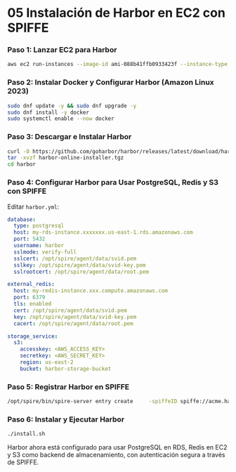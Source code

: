 # **05 Instalación de Harbor en EC2 con SPIFFE**

### **Paso 1: Lanzar EC2 para Harbor**

```sh
aws ec2 run-instances --image-id ami-088b41ffb0933423f --instance-type m5.xlarge --subnet-id <SubnetId> --security-group-ids <SecurityGroupId> --key-name my-key --tag-specifications 'ResourceType=instance,Tags=[{Key=Name,Value=HarborServer}]' --user-data file://ssm-script.sh
```

### **Paso 2: Instalar Docker y Configurar Harbor (Amazon Linux 2023)**

```sh
sudo dnf update -y && sudo dnf upgrade -y
sudo dnf install -y docker
sudo systemctl enable --now docker
```

### **Paso 3: Descargar e Instalar Harbor**

```sh
curl -O https://github.com/goharbor/harbor/releases/latest/download/harbor-online-installer.tgz
tar -xvzf harbor-online-installer.tgz
cd harbor
```

### **Paso 4: Configurar Harbor para Usar PostgreSQL, Redis y S3 con SPIFFE**

Editar `harbor.yml`:

```yaml
database:
  type: postgresql
  host: my-rds-instance.xxxxxxx.us-east-1.rds.amazonaws.com
  port: 5432
  username: harbor
  sslmode: verify-full
  sslcert: /opt/spire/agent/data/svid.pem
  sslkey: /opt/spire/agent/data/svid-key.pem
  sslrootcert: /opt/spire/agent/data/root.pem

external_redis:
  host: my-redis-instance.xxx.compute.amazonaws.com
  port: 6379
  tls: enabled
  cert: /opt/spire/agent/data/svid.pem
  key: /opt/spire/agent/data/svid-key.pem
  cacert: /opt/spire/agent/data/root.pem

storage_service:
  s3:
    accesskey: <AWS_ACCESS_KEY>
    secretkey: <AWS_SECRET_KEY>
    region: us-east-2
    bucket: harbor-storage-bucket
```

### **Paso 5: Registrar Harbor en SPIFFE**

```sh
/opt/spire/bin/spire-server entry create     -spiffeID spiffe://acme.harbor/harbor     -parentID spiffe://acme.harbor/node     -selector unix:uid:1000
```

### **Paso 6: Instalar y Ejecutar Harbor**

```sh
./install.sh
```

Harbor ahora está configurado para usar PostgreSQL en RDS, Redis en EC2 y S3 como backend de almacenamiento, con autenticación segura a través de SPIFFE.
